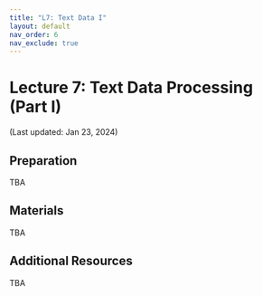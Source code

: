 ```yaml
---
title: "L7: Text Data I"
layout: default
nav_order: 6
nav_exclude: true
---
```


# Lecture 7: Text Data Processing (Part I)

(Last updated: Jan 23, 2024)

## Preparation

TBA

## Materials

TBA

## Additional Resources

TBA
